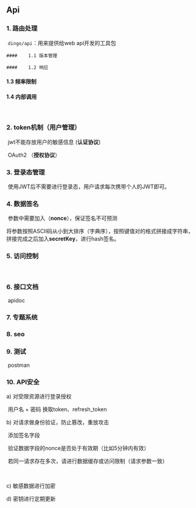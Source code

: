 ## Api

### 1. 路由处理

​	`dingo/api`：用来提供给web api开发的工具包

	#### 	1.1 版本管理

	#### 	1.2 响应

#### 	1.3 频率限制 

#### 	1.4 内部调用 

​		

### 2. token机制（用户管理） 

​	jwt不能存放用户的敏感信息 (**认证协议**)

​	OAuth2 （**授权协议**）



### 3. 登录态管理

​	使用JWT后不需要进行登录态，用户请求每次携带个人的JWT即可。



### 4. 数据签名

​	参数中需要加入（**nonce**），保证签名不可预测 

​	将参数按照ASCII码从小到大排序（字典序），按照键值对的格式拼接成字符串，拼接完成之后加入**secretKey**，进行hash签名。



### 5. 访问控制

​	

### 6. 接口文档

​	apidoc

### 7. 专题系统



### 8. seo



### 9. 测试

​	postman



### 10. API安全

a) 对受限资源进行登录授权

​	用户名 + 密码 换取token、refresh_token



b) 对请求做身份验证，防止篡改，重放攻击

​	添加签名字段

​	验证数据字段的nonce是否处于有效期（比如5分钟内有效）

​	若同一请求存在多次，请进行数据缓存或访问限制（请求参数一致）

​	

c) 敏感数据进行加密





d) 密钥进行定期更新